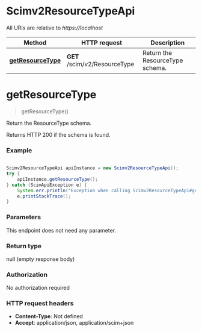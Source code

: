 # Scimv2ResourceTypeApi

All URIs are relative to *https://localhost*

Method | HTTP request | Description
------------- | ------------- | -------------
[**getResourceType**](Scimv2ResourceTypeApi.md#getResourceType) | **GET** /scim/v2/ResourceType | Return the ResourceType schema.


<a name="getResourceType"></a>
# **getResourceType**
> getResourceType()

Return the ResourceType schema.

Returns HTTP 200 if the schema is found.

### Example
```java

Scimv2ResourceTypeApi apiInstance = new Scimv2ResourceTypeApi();
try {
    apiInstance.getResourceType();
} catch (ScimApiException e) {
    System.err.println("Exception when calling Scimv2ResourceTypeApi#getResourceType");
    e.printStackTrace();
}
```

### Parameters
This endpoint does not need any parameter.

### Return type

null (empty response body)

### Authorization

No authorization required

### HTTP request headers

 - **Content-Type**: Not defined
 - **Accept**: application/json, application/scim+json

